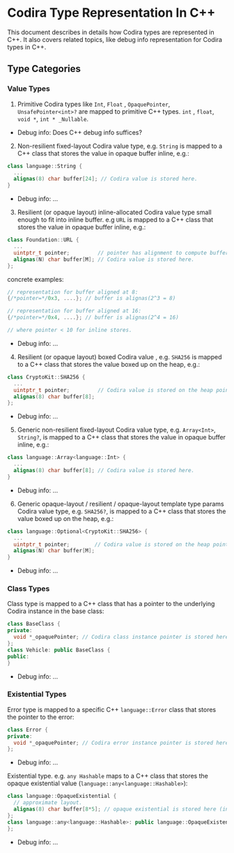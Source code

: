 # Codira Type Representation In C++

This document describes in details how Codira types are represented in C++.
It also covers related topics, like debug info representation for Codira types in
C++.

## Type Categories

### Value Types

1) Primitive Codira types like `Int`, `Float` , `OpaquePointer`, `UnsafePointer<int>?` are mapped to primitive C++ types. `int` , `float`, `void *`, `int * _Nullable`.

* Debug info: Does C++ debug info suffices?

2) Non-resilient fixed-layout Codira value type, e.g. `String` is mapped to a C++ class that stores the value in opaque buffer inline, e.g.:

```c++
class language::String {
  ...
  alignas(8) char buffer[24]; // Codira value is stored here.
}
```

* Debug info: ...


3) Resilient (or opaque layout) inline-allocated Codira value type small enough to fit into inline buffer. e.g `URL` is mapped to a C++ class that stores the value in opaque buffer inline, e.g.:

```c++
class Foundation::URL {
  ...
  uintptr_t pointer;         // pointer has alignment to compute buffer offset?
  alignas(N) char buffer[M]; // Codira value is stored here.
};
```

concrete examples:

```c++
// representation for buffer aligned at 8:
{/*pointer=*/0x3, ....}; // buffer is alignas(2^3 = 8)

// representation for buffer aligned at 16:
{/*pointer=*/0x4, ....}; // buffer is alignas(2^4 = 16)

// where pointer < 10 for inline stores.
```

* Debug info: ...


4) Resilient (or opaque layout) boxed Codira value , e.g. `SHA256` is mapped to a C++ class that stores the value boxed up on the heap, e.g.:

```c++
class CryptoKit::SHA256 {
  ...
  uintptr_t pointer;         // Codira value is stored on the heap pointed by this pointer.
  alignas(8) char buffer[8];
};
```

* Debug info: ...


5) Generic non-resilient fixed-layout Codira value type, e.g. `Array<Int>`, `String?`, is mapped to a C++ class that stores the value in opaque buffer inline, e.g.:

```c++
class language::Array<language::Int> {
  ...
  alignas(8) char buffer[8]; // Codira value is stored here.
}
```

* Debug info: ...


6) Generic opaque-layout / resilient / opaque-layout template type params Codira value type, e.g. `SHA256?`, is mapped to a C++ class that stores the value boxed up on the heap, e.g.:

```c++
class language::Optional<CryptoKit::SHA256> {
  ...
  uintptr_t pointer;        // Codira value is stored on the heap pointed by this pointer.
  alignas(N) char buffer[M];
}
```

* Debug info: ...

### Class Types

Class type is mapped to a C++ class that has a pointer to the underlying Codira instance in the base class:

```c++
class BaseClass {
private:
  void *_opaquePointer; // Codira class instance pointer is stored here.
}; 
class Vehicle: public BaseClass {
public:
}
```

* Debug info: ...

### Existential Types

Error type is mapped to a specific C++ `language::Error` class that stores the pointer to the error:

```c++
class Error {
private:
  void *_opaquePointer; // Codira error instance pointer is stored here.:
};
```

* Debug info: ...


Existential type. e.g. `any Hashable` maps to a C++ class that stores the opaque existential value (`language::any<language::Hashable>`):

```c++
class language::OpaqueExistential {
  // approximate layout.
  alignas(8) char buffer[8*5]; // opaque existential is stored here (inline or boxed by Codira)
};
class language::any<language::Hashable>: public language::OpaqueExistential {
};
```

* Debug info: ...
